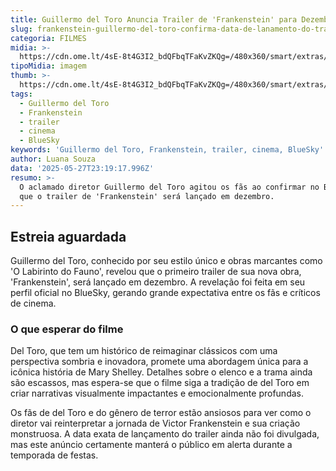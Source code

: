 ```yaml
---
title: Guillermo del Toro Anuncia Trailer de 'Frankenstein' para Dezembro
slug: frankenstein-guillermo-del-toro-confirma-data-de-lanamento-do-trailer
categoria: FILMES
midia: >-
  https://cdn.ome.lt/4sE-8t4G3I2_bdQFbqTFaKvZKQg=/480x360/smart/extras/conteudos/sem_titulo4.png
tipoMidia: imagem
thumb: >-
  https://cdn.ome.lt/4sE-8t4G3I2_bdQFbqTFaKvZKQg=/480x360/smart/extras/conteudos/sem_titulo4.png
tags:
  - Guillermo del Toro
  - Frankenstein
  - trailer
  - cinema
  - BlueSky
keywords: 'Guillermo del Toro, Frankenstein, trailer, cinema, BlueSky'
author: Luana Souza
data: '2025-05-27T23:19:17.996Z'
resumo: >-
  O aclamado diretor Guillermo del Toro agitou os fãs ao confirmar no BlueSky
  que o trailer de 'Frankenstein' será lançado em dezembro.
---
```


## Estreia aguardada

Guillermo del Toro, conhecido por seu estilo único e obras marcantes como 'O Labirinto do Fauno', revelou que o primeiro trailer de sua nova obra, 'Frankenstein', será lançado em dezembro. A revelação foi feita em seu perfil oficial no BlueSky, gerando grande expectativa entre os fãs e críticos de cinema.

### O que esperar do filme

Del Toro, que tem um histórico de reimaginar clássicos com uma perspectiva sombria e inovadora, promete uma abordagem única para a icônica história de Mary Shelley. Detalhes sobre o elenco e a trama ainda são escassos, mas espera-se que o filme siga a tradição de del Toro em criar narrativas visualmente impactantes e emocionalmente profundas.

Os fãs de del Toro e do gênero de terror estão ansiosos para ver como o diretor vai reinterpretar a jornada de Victor Frankenstein e sua criação monstruosa. A data exata de lançamento do trailer ainda não foi divulgada, mas este anúncio certamente manterá o público em alerta durante a temporada de festas.
